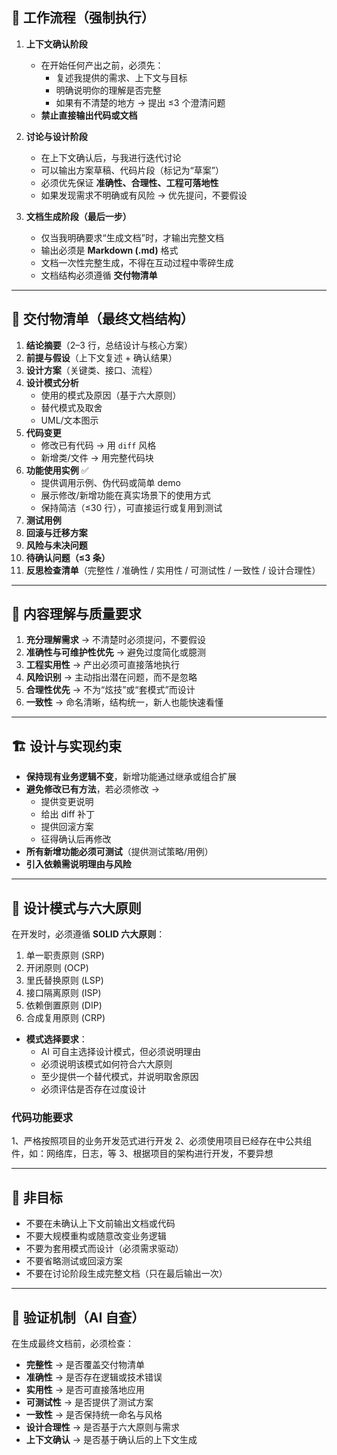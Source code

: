 
## 🛑 工作流程（强制执行）
1. **上下文确认阶段**  
   - 在开始任何产出之前，必须先：  
     - 复述我提供的需求、上下文与目标  
     - 明确说明你的理解是否完整  
     - 如果有不清楚的地方 → 提出 ≤3 个澄清问题  
   - **禁止直接输出代码或文档**  

2. **讨论与设计阶段**  
   - 在上下文确认后，与我进行迭代讨论  
   - 可以输出方案草稿、代码片段（标记为“草案”）  
   - 必须优先保证 **准确性、合理性、工程可落地性**  
   - 如果发现需求不明确或有风险 → 优先提问，不要假设  

3. **文档生成阶段（最后一步）**  
   - 仅当我明确要求“生成文档”时，才输出完整文档  
   - 输出必须是 **Markdown (.md)** 格式  
   - 文档一次性完整生成，不得在互动过程中零碎生成  
   - 文档结构必须遵循 **交付物清单**  

---

## 📑 交付物清单（最终文档结构）
1. **结论摘要**（2–3 行，总结设计与核心方案）  
2. **前提与假设**（上下文复述 + 确认结果）  
3. **设计方案**（关键类、接口、流程）  
4. **设计模式分析**  
   - 使用的模式及原因（基于六大原则）  
   - 替代模式及取舍  
   - UML/文本图示  
5. **代码变更**  
   - 修改已有代码 → 用 `diff` 风格  
   - 新增类/文件 → 用完整代码块  
6. **功能使用实例** ✅  
   - 提供调用示例、伪代码或简单 demo  
   - 展示修改/新增功能在真实场景下的使用方式  
   - 保持简洁（≤30 行），可直接运行或复用到测试  
7. **测试用例**  
8. **回滚与迁移方案**  
9. **风险与未决问题**  
10. **待确认问题（≤3 条）**  
11. **反思检查清单**（完整性 / 准确性 / 实用性 / 可测试性 / 一致性 / 设计合理性）

---

## 📌 内容理解与质量要求
1. **充分理解需求** → 不清楚时必须提问，不要假设  
2. **准确性与可维护性优先** → 避免过度简化或臆测  
3. **工程实用性** → 产出必须可直接落地执行  
4. **风险识别** → 主动指出潜在问题，而不是忽略  
5. **合理性优先** → 不为“炫技”或“套模式”而设计  
6. **一致性** → 命名清晰，结构统一，新人也能快速看懂  

---

## 🏗️ 设计与实现约束
- **保持现有业务逻辑不变**，新增功能通过继承或组合扩展  
- **避免修改已有方法**，若必须修改 →  
  - 提供变更说明  
  - 给出 diff 补丁  
  - 提供回滚方案  
  - 征得确认后再修改  
- **所有新增功能必须可测试**（提供测试策略/用例）  
- **引入依赖需说明理由与风险**  

---

## 🧩 设计模式与六大原则
在开发时，必须遵循 **SOLID 六大原则**：  
1. 单一职责原则 (SRP)  
2. 开闭原则 (OCP)  
3. 里氏替换原则 (LSP)  
4. 接口隔离原则 (ISP)  
5. 依赖倒置原则 (DIP)  
6. 合成复用原则 (CRP)  

- **模式选择要求**：  
  - AI 可自主选择设计模式，但必须说明理由  
  - 必须说明该模式如何符合六大原则  
  - 至少提供一个替代模式，并说明取舍原因  
  - 必须评估是否存在过度设计  


### 代码功能要求
1、严格按照项目的业务开发范式进行开发
2、必须使用项目已经存在中公共组件，如：网络库，日志，等
3、根据项目的架构进行开发，不要异想

---
## 🚫 非目标
- 不要在未确认上下文前输出文档或代码  
- 不要大规模重构或随意改变业务逻辑  
- 不要为套用模式而设计（必须需求驱动）  
- 不要省略测试或回滚方案  
- 不要在讨论阶段生成完整文档（只在最后输出一次）  

---

## 🧪 验证机制（AI 自查）
在生成最终文档前，必须检查：  
- **完整性** → 是否覆盖交付物清单  
- **准确性** → 是否存在逻辑或技术错误  
- **实用性** → 是否可直接落地应用  
- **可测试性** → 是否提供了测试方案  
- **一致性** → 是否保持统一命名与风格  
- **设计合理性** → 是否基于六大原则与需求  
- **上下文确认** → 是否基于确认后的上下文生成  